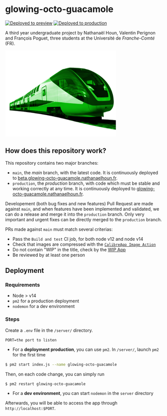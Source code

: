 # glowing-octo-guacamole

[![Deployed to preview](https://github.com/nathanaelhoun/glowing-octo-guacamole/workflows/Deploy%20to%20preview/badge.svg)](https://beta.glowing-octo-guacamole.nathanaelhoun.fr)
[![Deployed to production](https://github.com/nathanaelhoun/glowing-octo-guacamole/workflows/Deploy%20to%20production/badge.svg?branch=production)](https://glowing-octo-guacamole.nathanaelhoun.fr)

A third year undergraduate project by Nathanaël Houn, Valentin Perignon and François Poguet, three students at the Université de _Franche-Comté_ (FR).

![A random image](./docs/random-image.png)

## How does this repository work?

This repository contains two major branches:

- `main`, the _main_ branch, with the latest code. It is continuously deployed to [beta.glowing-octo-guacamole.nathanaelhoun.fr](https://beta.glowing-octo-guacamole.nathanaelhoun.fr).
- `production`, the _production_ branch, with code which must be stable and working correctly at any time. It is continuously deployed to [glowing-octo-guacamole.nathanaelhoun.fr](https://glowing-octo-guacamole.nathanaelhoun.fr).

Developement (both bug fixes and new features) Pull Request are made against `main`, and when features have been implemented and validated, we can do a release and merge it into the `production` branch. Only very important and urgent fixes can be directly merged to the `production` branch.

PRs made against `main` must match several criterias:

- Pass the `Build and test` CI job, for both node v12 and node v14
- Check that images are compressed with the [`CalibreApp Image Action`](https://github.com/marketplace/actions/image-actions)
- Do not contain "WIP" in the title, check by the [WIP App](https://github.com/apps/wip)
- Be reviewed by at least one person

## Deployment

### Requirements

- Node > v14
- `pm2` for a production deployment
- `nodemon` for a dev environment

### Steps

Create a `.env` file in the `/server/` directory.

```env
PORT=the port to listen
```

- For a **deployment production**, you can use `pm2`. In `/server/`, launch `pm2` for the first time

```bash
$ pm2 start index.js --name glowing-octo-guacamole
```

Then, on each code change, you can simply run

```bash
$ pm2 restart glowing-octo-guacamole
```

- For a **dev environment**, you can start `nodemon` in the `server` directory

Afterwards, you will be able to access the app through `http://localhost:$PORT`.
